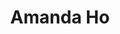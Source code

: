 ---
title: Amanda Ho
headshot: images/uploads/Amanda_Ho.jpg
role: Title Sequence Lead
year: New Media Design
major: Senior
webpage: http://amanda-ho.com
---